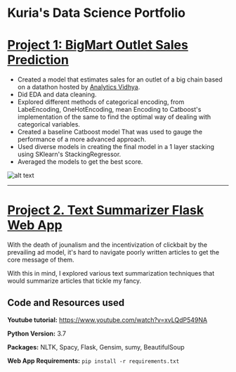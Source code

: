 # Kuria's Data Science Portfolio
# [Project 1: BigMart Outlet Sales Prediction](https://github.com/KuriaDan/Data-Science-Projects/tree/master/Big_Mart_Sales_Prediction)


* Created a model that estimates sales for an outlet of a big chain based on a datathon hosted by [Analytics Vidhya](https://datahack.analyticsvidhya.com/contest/practice-problem-big-mart-sales-iii/#ProblemStatement).
* Did EDA and data cleaning.
* Explored different methods of categorical encoding, from LabeEncoding, OneHotEncoding, mean Encoding to Catboost's implementation of the same to find the optimal way of dealing with categorical variables.
* Created a baseline Catboost model That was used to gauge the performance of a more advanced approach.
* Used diverse models in creating the final model in a 1 layer stacking using SKlearn's StackingRegressor.
* Averaged the models to get the best score.
  
![alt text](https://github.com/KuriaDan/Data-Science-Projects/blob/master/Big_Mart_Sales_Prediction/images/ds_p.PNG 'model architecture')


***
# [Project 2. Text Summarizer Flask Web App](https://github.com/KuriaDan/Data-Science-Projects/tree/master/Text_summarizer)

With the death of jounalism and the incentivization of clickbait by the prevailing ad model, it's hard to navigate poorly written articles to get the core message of them.

With this in mind, I explored various text summarization techniques that would summarize articles that tickle my fancy.

## Code and Resources used
**Youtube tutorial:** https://www.youtube.com/watch?v=xvLQdP549NA

**Python Version:** 3.7

**Packages:** NLTK, Spacy, Flask, Gensim, sumy, BeautifulSoup

**Web App Requirements:** ```pip install -r requirements.txt```